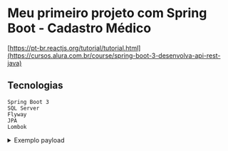 # Meu primeiro projeto com Spring Boot - Cadastro Médico

[https://pt-br.reactjs.org/tutorial/tutorial.html](https://cursos.alura.com.br/course/spring-boot-3-desenvolva-api-rest-java)


## Tecnologias

```
Spring Boot 3
SQL Server
Flyway
JPA
Lombok
```
<details>

<summary>Exemplo payload</summary>

```json
{
"nome": "Rodrigo Ferreira",
"email": "rodrigo.ferreira@voll.med",
"crm": "123456",
"especialidade": "ORTOPEDIA",
"endereco": {
    "logradouro": "rua 1",
    "bairro": "bairro",
    "cep": "12345678",
    "cidade": "Brasilia",
    "uf": "DF",
    "numero": "1",
    "complemento": "complemento"
    }
}
```
</details>

